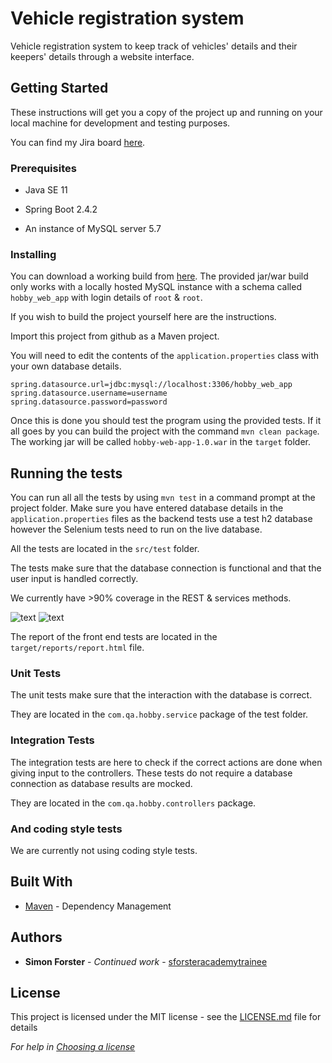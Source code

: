 # Vehicle registration system

Vehicle registration system to keep track of vehicles' details and their keepers' details through a website interface.

## Getting Started

These instructions will get you a copy of the project up and running on your local machine for development and testing purposes.

You can find my Jira board [here](https://20novsimontest.atlassian.net/secure/RapidBoard.jspa?rapidView=6&projectKey=PRO2).

### Prerequisites

* Java SE 11

* Spring Boot 2.4.2

* An instance of MySQL server 5.7

### Installing

You can download a working build from [here](https://github.com/sforsteracademytrainee/hobby-web-app/releases/tag/1.0).
The provided jar/war build only works with a locally hosted MySQL instance with a schema called `hobby_web_app` with login details of `root` & `root`.

If you wish to build the project yourself here are the instructions.

Import this project from github as a Maven project.

You will need to edit the contents of the `application.properties` class with your own database details.

```
spring.datasource.url=jdbc:mysql://localhost:3306/hobby_web_app
spring.datasource.username=username
spring.datasource.password=password
```

Once this is done you should test the program using the provided tests. If it all goes by you can build the project with the command `mvn clean package`. The working jar will be called `hobby-web-app-1.0.war` in the `target` folder.

## Running the tests

You can run all all the tests by using `mvn test` in a command prompt at the project folder. Make sure you have entered database details in the `application.properties` files as the backend tests use a test h2 database however the Selenium tests need to run on the live database.

All the tests are located in the `src/test` folder.

The tests make sure that the database connection is functional and that the user input is handled correctly.

We currently have >90% coverage in the REST & services methods.

![text](https://i.imgur.com/TfHM8mJ.png)
![text](https://i.imgur.com/4hgxibt.png)

The report of the front end tests are located in the `target/reports/report.html` file.

### Unit Tests 

The unit tests make sure that the interaction with the database is correct.

They are located in the `com.qa.hobby.service` package of the test folder.

### Integration Tests 

The integration tests are here to check if the correct actions are done when giving input to the controllers. These tests do not require a database connection as database results are mocked.

They are located in the `com.qa.hobby.controllers` package.

### And coding style tests

We are currently not using coding style tests.

## Built With

* [Maven](https://maven.apache.org/) - Dependency Management


## Authors

* **Simon Forster** - *Continued work* - [sforsteracademytrainee](https://github.com/sforsteracademytrainee)

## License

This project is licensed under the MIT license - see the [LICENSE.md](LICENSE.md) file for details 

*For help in [Choosing a license](https://choosealicense.com/)*
